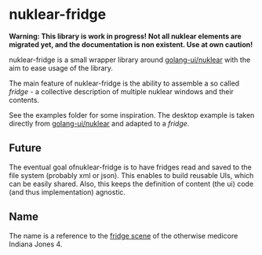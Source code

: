 # nuklear-fridge

__Warning: This library is work in progress! Not all nuklear elements are migrated yet, and the documentation is non existent. Use at own caution!__

nuklear-fridge is a small wrapper library around [golang-ui/nuklear](https://github.com/golang-ui/nuklear) with the aim to ease usage of the library.

The main feature of nuklear-fridge is the ability to assemble a so called _fridge_ - a collective description of multiple nuklear windows and their contents.

See the examples folder for some inspiration. The desktop example is taken directly from [golang-ui/nuklear](https://github.com/golang-ui/nuklear) and adapted to a _fridge_.

## Future

The eventual goal ofnuklear-fridge is to have fridges read and saved to the file system (probably xml or json). This enables to build reusable UIs, which can be easily shared. Also, this keeps the definition of content (the ui) code (and thus implementation) agnostic.

## Name

The name is a reference to the [fridge scene](https://www.youtube.com/watch?v=jn4Vhkmb4Lw) of the otherwise medicore Indiana Jones 4.
